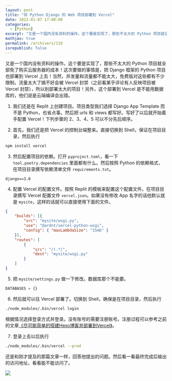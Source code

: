 ```yaml
---
layout: post
title: "将 Python Django 的 Web 项目部署到 Vercel"
date: 2022-01-07 17:00:00
categories: 
  - [Python]
excerpt: "又是一个国内没有资料的操作。这个要是实现了，那些不太大的 Python 项目就全部免了购买云服务器的成本！这次要做的事情是，把 Django 框架的 Python 项目也部署到 Vercel 上去！当然，并发量和流量都不能太大，免费版对这些都有不少限制，流量太大了搞不好会被 Vercel 封禁（之前看某乎评论有人反映项目被 Vercel 封禁），所以别部署太大的项目！另外，这个部署到 Vercel 是不能用数据库的，他们说是云端编译会出错。"
mathjax: true
permalink: /archivers/119
isrepublish: false
---
```


又是一个国内没有资料的操作。这个要是实现了，那些不太大的 Python 项目就全部免了购买云服务器的成本！这次要做的事情是，把 Django 框架的 Python 项目也部署到 Vercel 上去！当然，并发量和流量都不能太大，免费版对这些都有不少限制，流量太大了搞不好会被 Vercel 封禁（之前看某乎评论有人反映项目被 Vercel 封禁），所以别部署太大的项目！另外，这个部署到 Vercel 是不能用数据库的，他们说是云端编译会出错。

1. 我们还是在 Replit 上创建项目。项目类型我们选择 Django App Template 而不是 Python，也省点事。然后把 urls 和 views 都写好。写好了以后就开始着手配置 Vercel！下列步骤的 2、3、4、5 可以不分先后顺序。

2. 首先，我们还是把 Vercel 的控制台端整来。直接切换到 Shell，保证在项目目录，然后执行 

```bash
npm install vercel
```

3. 然后配置项目的依赖。打开 ```pyproject.toml```，看一下 ```tool.poetry.dependencies``` 里面都有什么。然后按照 Python 的依赖格式，在项目目录撰写依赖清单文件 ```requirements.txt```。

```
django==3.0
```

4. 配置 Vercel 的配置文件。按照 Replit 的模板来配置这个配置文件。在项目目录撰写 Vercel 配置文件 ```vercel.json```。如果没有修改 App 名字的话他默认就是 ```mysite```，这样的话就可以直接使用下面的文件。

```json
{
    "builds": [{
        "src": "mysite/wsgi.py",
        "use": "@ardnt/vercel-python-wsgi",
        "config": { "maxLambdaSize": "15mb" }
    }],
    "routes": [
        {
            "src": "/(.*)",
            "dest": "mysite/wsgi.py"
        }
    ]
}
```
5. 把 ```mysite/settings.py``` 做一下修改。数据库那个不能要。

```python
DATABASES = {}
```

6. 然后就可以往 Vercel 部署了。切换到 Shell，确保是在项目目录，然后执行

```bash
./node_modules/.bin/vercel login
```

根据情况选择登录方式并登录。没有账号的需要注册账号。注册过程可以参考之前的文章[《尽可能简单的搭建Hexo博客并部署到Vercel》](90.html)。

7. 登录上去以后执行

```bash
./node_modules/.bin/vercel --prod
```

还是和刚才提及的那篇文章一样，回答他提出的问题。然后看一看最终完成后输出的访问地址，看看能不能访问了。

![](https://images.weserv.nl/?url=https://img-blog.csdnimg.cn/591f2a79901b4a8fba6063088a534329.png)